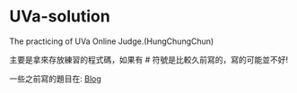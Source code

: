 # UVa-solution

The practicing of UVa Online Judge.(HungChungChun)

主要是拿來存放練習的程式碼，如果有 # 符號是比較久前寫的，寫的可能並不好!

一些之前寫的題目在: [Blog](http://naivered.blogspot.tw/)
